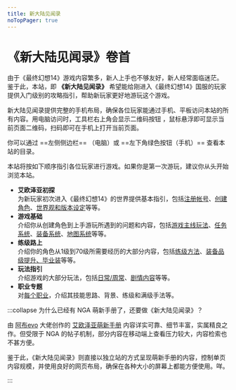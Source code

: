 ```yaml
---
title: 新大陆见闻录
noTopPager: true
---
```

<IncludePage file="_includes/index.md" />

# 《新大陆见闻录》卷首

由于《最终幻想14》游戏内容繁多，新人上手也不够友好，新人经常面临迷茫。
鉴于此，本站，即 **《新大陆见闻录》** 希望能给刚进入《最终幻想14》国服的玩家提供入门级别的攻略指引，帮助新玩家更好地游玩这个游戏。

新大陆见闻录提供完整的手机布局，确保各位玩家能通过手机、平板访问本站的所有内容。用电脑访问时，工具栏右上角会显示二维码按钮 <i class="ui icon qrcode"></i> ，鼠标悬浮即可显示当前页面二维码，扫码即可在手机上打开当前页面。

你可以通过 ==左侧侧边栏== （电脑）或 ==左下角绿色按钮（手机）== 查看本站的目录。

本站将按如下顺序指引各位玩家进行游戏。如果你是第一次游玩，建议你从头开始浏览本站。

* **艾欧泽亚初探**  
为新玩家初次进入《最终幻想14》的世界提供基本指引，包括[注册帐号](./before/pay.md)、[创建角色](./before/char.md)、[世界观和版本设定](./before/world.md)等等。
* **游戏基础**  
介绍你从创建角色到上手游玩所遇到的问题和内容，包括[游戏主线玩法](./basic/core.md)、[任务系统](./basic/quest.md)、[装备系统](./basic/equip.md)、[地图系统](./basic/map.md)等等。
* **练级路上**  
介绍你的角色从1级到70级所需要经历的大部分内容，包括[练级方法](./upgrade/guide.md)、[装备品级提升、毕业装](./bis.md)等等。
* **玩法指引**  
介绍游戏的大部分玩法，包括[日常/周常](./topic/daily.md)、[剧情内容](./topic/story)等等。
* **职业专题**  
对[每个职业](./before/job.md)，介绍其技能思路、背景、练级和满级手法等。

:::collapse 为什么已经有 NGA 萌新手册了，还要做《新大陆见闻录》？

由 [阿布evo](https://bbs.nga.cn/nuke.php?func=ucp&uid=12402549) 大佬创作的 [艾欧泽亚萌新手册](https://bbs.nga.cn/read.php?tid=15174128) 内容详实可靠、细节丰富，实属精良之作。但受限于 NGA 的帖子机制，部分内容在移动端上查看压力较大，内容检索也不甚方便。

鉴于此，《新大陆见闻录》则直接以独立站的方式呈现萌新手册的内容，控制单页内容规模，并使用良好的网页布局，确保在各种大小的屏幕上都能方便使用。咩。

:::
